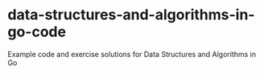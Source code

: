 # data-structures-and-algorithms-in-go-code
Example code and exercise solutions for Data Structures and Algorithms in Go
